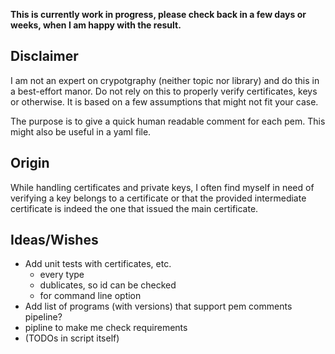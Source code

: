 **This is currently work in progress, please check back in a few days or weeks,
when I am happy with the result.**

## Disclaimer

I am not an expert on crypotgraphy (neither topic nor library) and do this in a
best-effort manor. Do not rely on this to properly verify certificates, keys or
otherwise. It is based on a few assumptions that might not fit your case.

The purpose is to give a quick human readable comment for each pem.
This might also be useful in a yaml file.

## Origin

While handling certificates and private keys, I often find myself in need of
verifying a key belongs to a certificate or that the provided intermediate
certificate is indeed the one that issued the main certificate.

## Ideas/Wishes

- Add unit tests with certificates, etc.
  - every type
  - dublicates, so id can be checked
  - for command line option
- Add list of programs (with versions) that support pem comments pipeline?
- pipline to make me check requirements
- (TODOs in script itself)
